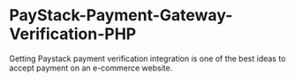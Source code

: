 # PayStack-Payment-Gateway-Verification-PHP
Getting Paystack payment verification integration is one of the best ideas to accept payment on an e-commerce website.

